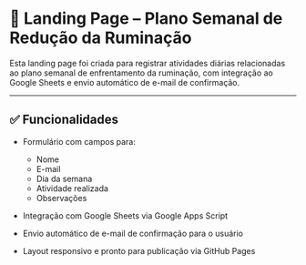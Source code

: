 # 🧠 Landing Page – Plano Semanal de Redução da Ruminação

Esta landing page foi criada para registrar atividades diárias relacionadas ao plano semanal de enfrentamento da ruminação, com integração ao Google Sheets e envio automático de e-mail de confirmação.

---

## ✅ Funcionalidades

- Formulário com campos para:
  - Nome
  - E-mail
  - Dia da semana
  - Atividade realizada
  - Observações

- Integração com Google Sheets via Google Apps Script
- Envio automático de e-mail de confirmação para o usuário
- Layout responsivo e pronto para publicação via GitHub Pages
